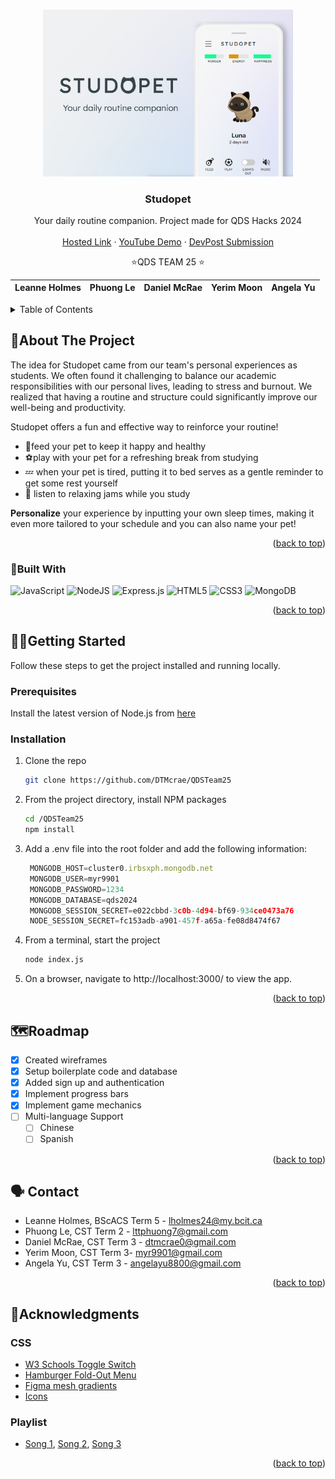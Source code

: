<a name="readme-top"></a>

<!-- PROJECT LOGO -->
<br />
<div align="center">
    <img src="public/images/Studopet.png" alt="Logo" width="400">

  <h3 align="center">Studopet</h3>

  <p align="center">
    Your daily routine companion. Project made for QDS Hacks 2024
    <br />
    <br />
    <a href="https://studopet.onrender.com/">Hosted Link</a>
    ·
    <a href="https://youtube.com/LINKHERE">YouTube Demo</a>
    ·
    <a href="https://devpost.com/software/studopet">DevPost Submission</a>
  </p>

<div align= "center">
 ⭐QDS TEAM 25 ⭐ 

| Leanne Holmes | Phuong Le | Daniel McRae | Yerim Moon | Angela Yu |
| --------- | ------------- | ----------- |  ----------- | --------- |
</div>
</div>



<!-- TABLE OF CONTENTS -->
<details>
  <summary>Table of Contents</summary>
  <ol>
    <li>
      <a href="#about-the-project">About The Project</a>
      <ul>
        <li><a href="#built-with">Built With</a></li>
      </ul>
    </li>
    <li>
      <a href="#getting-started">Getting Started</a> 
        <li><a href="#prerequisites">Prerequisites</a></li>
        <li><a href="#installation">Installation</a></li>
      </ul>
    </li>
    <li><a href="#roadmap">Roadmap</a></li>
    <li><a href="#contact">Contact</a></li>
    <li><a href="#acknowledgments">Acknowledgments</a></li>
  </ol>
</details>



<!-- ABOUT THE PROJECT -->
##  📝About The Project

The idea for Studopet came from our team's personal experiences as students. We often found it challenging to balance our academic responsibilities with our personal lives, leading to stress and burnout. We realized that having a routine and structure could significantly improve our well-being and productivity.

Studopet offers a fun and effective way to reinforce your routine!
* 🍖feed your pet to keep it happy and healthy
* ⚽play with your pet for a refreshing break from studying
* 💤 when your pet is tired, putting it to bed serves as a gentle reminder to get some rest yourself
* 🎵 listen to relaxing jams while you study

**Personalize** your experience by inputting your own sleep times, making it even more tailored to your schedule and you can also name your pet!


<p align="right">(<a href="#readme-top">back to top</a>)</p>



### 🔨Built With

![JavaScript](https://img.shields.io/badge/javascript-%23323330.svg?style=for-the-badge&logo=javascript&logoColor=%23F7DF1E)
![NodeJS](https://img.shields.io/badge/node.js-6DA55F?style=for-the-badge&logo=node.js&logoColor=white)
![Express.js](https://img.shields.io/badge/express.js-%23404d59.svg?style=for-the-badge&logo=express&logoColor=%2361DAFB)
![HTML5](https://img.shields.io/badge/html5-%23E34F26.svg?style=for-the-badge&logo=html5&logoColor=white)
![CSS3](https://img.shields.io/badge/css3-%231572B6.svg?style=for-the-badge&logo=css3&logoColor=white)
![MongoDB](https://img.shields.io/badge/MongoDB-%234ea94b.svg?style=for-the-badge&logo=mongodb&logoColor=white)


<p align="right">(<a href="#readme-top">back to top</a>)</p>



<!-- GETTING STARTED -->
## 🏃‍♀️Getting Started

Follow these steps to get the project installed and running locally. 

### Prerequisites

Install the latest version of Node.js from [here](https://nodejs.org/en)

### Installation

1. Clone the repo
   ```sh
   git clone https://github.com/DTMcrae/QDSTeam25
   ```
3. From the project directory, install NPM packages
   ```sh
   cd /QDSTeam25
   npm install
   ```
4. Add a .env file into the root folder and add the following information:
   ```js
    MONGODB_HOST=cluster0.irbsxph.mongodb.net
    MONGODB_USER=myr9901
    MONGODB_PASSWORD=1234
    MONGODB_DATABASE=qds2024
    MONGODB_SESSION_SECRET=e022cbbd-3c0b-4d94-bf69-934ce0473a76
    NODE_SESSION_SECRET=fc153adb-a901-457f-a65a-fe08d8474f67
   ```
5. From a terminal, start the project
   ```sh
   node index.js
   ```
6. On a browser, navigate to http://localhost:3000/ to view the app.

<p align="right">(<a href="#readme-top">back to top</a>)</p>


<!-- ROADMAP -->
##  🗺️Roadmap

- [x] Created wireframes
- [x] Setup boilerplate code and database
- [x] Added sign up and authentication
- [x] Implement progress bars
- [x] Implement game mechanics
- [ ] Multi-language Support
    - [ ] Chinese
    - [ ] Spanish

<p align="right">(<a href="#readme-top">back to top</a>)</p>


<!-- CONTACT -->
## 🗣 Contact

- Leanne Holmes, BScACS Term 5 - lholmes24@my.bcit.ca
- Phuong Le, CST Term 2 - lttphuong7@gmail.com
- Daniel McRae, CST Term 3 - dtmcrae0@gmail.com
- Yerim Moon, CST Term 3- myr9901@gmail.com 
- Angela Yu, CST Term 3 - angelayu8800@gmail.com

<p align="right">(<a href="#readme-top">back to top</a>)</p>



<!-- ACKNOWLEDGMENTS -->
## 📑Acknowledgments

### CSS
* [W3 Schools Toggle Switch](https://www.w3schools.com/howto/howto_css_switch.asp)
* [Hamburger Fold-Out Menu](https://codepen.io/erikterwan/pen/EVzeRP)
* [Figma mesh gradients](https://www.figma.com/community/file/1095832504407038817)
* [Icons](https://icons8.com/)

### Playlist
* [Song 1](https://www.youtube.com/watch?v=slnUKMhcQUs&t=4s), [Song 2](https://www.youtube.com/watch?v=6DhONAQfEVg), [Song 3](https://www.youtube.com/watch?v=6eWIffP2M3Y)


<p align="right">(<a href="#readme-top">back to top</a>)</p>



<!-- MARKDOWN LINKS & IMAGES -->
[product-screenshot]: images/screenshot.png
[Next.js]: https://img.shields.io/badge/next.js-000000?style=for-the-badge&logo=nextdotjs&logoColor=white
[Next-url]: https://nextjs.org/
[React.js]: https://img.shields.io/badge/React-20232A?style=for-the-badge&logo=react&logoColor=61DAFB
[React-url]: https://reactjs.org/
[Vue.js]: https://img.shields.io/badge/Vue.js-35495E?style=for-the-badge&logo=vuedotjs&logoColor=4FC08D
[Vue-url]: https://vuejs.org/
[Angular.io]: https://img.shields.io/badge/Angular-DD0031?style=for-the-badge&logo=angular&logoColor=white
[Angular-url]: https://angular.io/
[Svelte.dev]: https://img.shields.io/badge/Svelte-4A4A55?style=for-the-badge&logo=svelte&logoColor=FF3E00
[Svelte-url]: https://svelte.dev/
[Laravel.com]: https://img.shields.io/badge/Laravel-FF2D20?style=for-the-badge&logo=laravel&logoColor=white
[Laravel-url]: https://laravel.com
[Bootstrap.com]: https://img.shields.io/badge/Bootstrap-563D7C?style=for-the-badge&logo=bootstrap&logoColor=white
[Bootstrap-url]: https://getbootstrap.com
